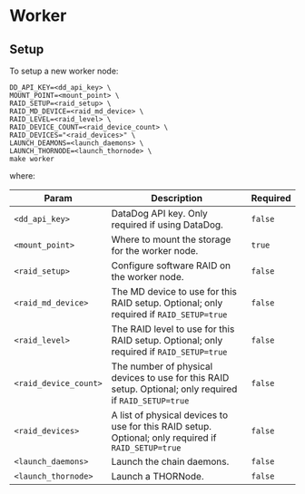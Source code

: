 # Worker

## Setup

To setup a new worker node:

```console
DD_API_KEY=<dd_api_key> \
MOUNT_POINT=<mount_point> \
RAID_SETUP=<raid_setup> \
RAID_MD_DEVICE=<raid_md_device> \
RAID_LEVEL=<raid_level> \
RAID_DEVICE_COUNT=<raid_device_count> \
RAID_DEVICES="<raid_devices>" \
LAUNCH_DEAMONS=<launch_daemons> \
LAUNCH_THORNODE=<launch_thornode> \
make worker
```

where:

| Param            | Description                                                                              | Required |
|------------------|------------------------------------------------------------------------------------------|----------|
| `<dd_api_key>` | DataDog API key. Only required if using DataDog. | `false` |
| `<mount_point>` | Where to mount the storage for the worker node. | `true` |
| `<raid_setup>` | Configure software RAID on the worker node. | `false` |
| `<raid_md_device>` | The MD device to use for this RAID setup. Optional; only required if `RAID_SETUP=true` | `false` |
| `<raid_level>` | The RAID level to use for this RAID setup. Optional; only required if `RAID_SETUP=true` | `false` |
| `<raid_device_count>` | The number of physical devices to use for this RAID setup. Optional; only required if `RAID_SETUP=true` | `false` |
| `<raid_devices>` | A list of physical devices to use for this RAID setup. Optional; only required if `RAID_SETUP=true` | `false` |
| `<launch_daemons>` | Launch the chain daemons. | `false` |
| `<launch_thornode>` | Launch a THORNode. | `false` |

